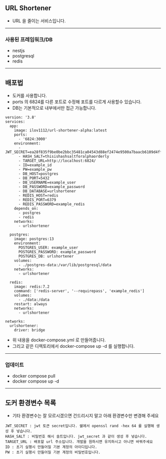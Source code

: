 ## URL Shortener

- URL 을 줄이는 서비스입니다.

---

### 사용된 프레임워크/DB

- nestjs
- postgresql
- redis

---

## 배포법

- 도커를 사용합니다.
- ports 의 6824를 다른 포트로 수정해 포트를 다르게 사용할수 있습니다.
- DB는 기본적으로 내부에서만 접근 가능합니다.

```
version: '3.8'
services:
  app:
    image: ilov1112/url-shortener-alpha:latest
    ports:
      - '6824:3000'
    environment:
      - JWT_SECRET=ea28f835f9be0be2bbc35481ca04543d88ef2474e9500a7baacb6109d4ff7132abba86bdc14f62c6739cff536a042132f0892a668a2750c9b8e897647f8e1bec
      - HASH_SALT=thisishashsaltforalphaorderly
      - TARGET_URL=http://localhost:6824/
      - ID=example_id
      - PW=example_pw
      - DB_HOST=postgres
      - DB_PORT=5432
      - DB_USERNAME=example_user
      - DB_PASSWORD=example_password
      - DB_DATABASE=urlshortener
      - REDIS_HOST=redis
      - REDIS_PORT=6379
      - REDIS_PASSWORD=example_redis
    depends_on:
      - postgres
      - redis
    networks:
      - urlshortener

  postgres:
    image: postgres:13
    environment:
      POSTGRES_USER: example_user
      POSTGRES_PASSWORD: example_password
      POSTGRES_DB: urlshortener
    volumes:
      - ./postgres-data:/var/lib/postgresql/data
    networks:
      - urlshortener

  redis:
    image: redis:7.2
    command: ['redis-server', '--requirepass', 'example_redis']
    volumes:
      - ./data:/data
    restart: always
    networks:
      - urlshortener

networks:
  urlshortener:
    driver: bridge

```

- 위 내용을 docker-compose.yml 로 만들어줍니다.
- 그리고 같은 디렉토리에서 docker-compose up -d 를 실행합니다.

---

### 업데이트

- docker compose pull
- docker compose up -d

---

## 도커 환경변수 목록

- 기타 환경변수는 잘 모르시겠으면 건드리시지 말고 아래 환경변수만 변경해 주세요

```
JWT_SECRET : jwt 토큰 secret입니다. 쉘에서 openssl rand -hex 64 를 실행해 생성 후 넣습니다.
HASH_SALT : 비밀번호 해시 솔트입니다. jwt_secret 과 같이 생성 후 넣습니다.
TARGET_URL : 배포할 url 주소입니다. 개발을 원하시면 유지하시고 아니면 바꿔주세요
ID : 초기 실행시 만들어질 기본 계정의 아이디입니다.
PW : 초기 실행시 만들어질 기본 계정의 비밀번호입니다.
```
